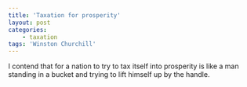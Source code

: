 ```yaml
---
title: 'Taxation for prosperity'
layout: post
categories:
    - taxation
tags: 'Winston Churchill'
---
```


I contend that for a nation to try to tax itself into prosperity is like a man standing in a bucket and trying to lift himself up by the handle.